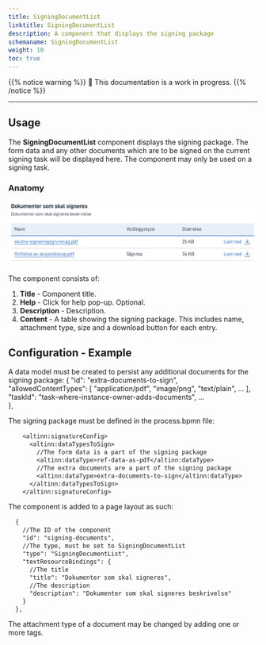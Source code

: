 ```yaml
---
title: SigningDocumentList
linktitle: SigningDocumentList
description: A component that displays the signing package
schemaname: SigningDocumentList 
weight: 10 
toc: true
---
```


{{% notice warning %}}
🚧 This documentation is a work in progress.
{{% /notice %}}

---

## Usage

The **SigningDocumentList** component displays the signing package. The form data and any other documents which are to be
signed on the current signing task will be displayed here. The component may only be used on a signing task.

### Anatomy

![SigningDocumentList anatomy](signingdocumentlist-anatomy.png "SigningDocumentList")

The component consists of:

1. **Title** - Component title.
2. **Help** - Click for help pop-up. Optional.
3. **Description** - Description.
4. **Content** - A table showing the signing package. This includes name, attachment type, size and a download button for each entry.

## Configuration - Example

A data model must be created to persist any additional documents for the signing package:
    {
      "id": "extra-documents-to-sign",
      "allowedContentTypes": [
        "application/pdf",
        "image/png",
        "text/plain",
        ...
      ],
      "taskId": "task-where-instance-owner-adds-documents",
      ...  
    },

The signing package must be defined in the process.bpmn file:

        <altinn:signatureConfig>
          <altinn:dataTypesToSign>
            //The form data is a part of the signing package
            <altinn:dataType>ref-data-as-pdf</altinn:dataType>
            //The extra documents are a part of the signing package
            <altinn:dataType>extra-documents-to-sign</altinn:dataType>
          </altinn:dataTypesToSign>
        </altinn:signatureConfig>

The component is added to a page layout as such:

      {
        //The ID of the component
        "id": "signing-documents",
        //The type, must be set to SigningDocumentList
        "type": "SigningDocumentList",
        "textResourceBindings": {
          //The title
          "title": "Dokumenter som skal signeres",
          //The description
          "description": "Dokumenter som skal signeres beskrivelse"
        }
      },

The attachment type of a document may be changed by adding one or more tags.